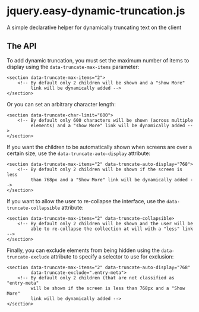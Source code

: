 jquery.easy-dynamic-truncation.js
=================================

A simple declarative helper for dynamically truncating text on the client

The API
-------

To add dynamic truncation, you must set the maximum number of items to display using the `data-truncate-max-items` parameter:

	<section data-truncate-max-items="2">
		<!-- By default only 2 children will be shown and a "show More" 
		     link will be dynamically added -->
	</section>

Or you can set an arbitrary character length:

	<section data-truncate-char-limit="600">
		<!-- By default only 600 characters will be shown (across multiple 
			 elements) and a "show More" link will be dynamically added -->
	</section>

If you want the children to be automatically shown when screens are over a certain size, use the `data-truncate-auto-display` attribute:

	<section data-truncate-max-items="2" data-truncate-auto-display="768">
		<!-- By default only 2 children will be shown if the screen is less
		     than 768px and a "Show More" link will be dynamically added -->
	</section>

If you want to allow the user to re-collapse the interface, use the `data-truncate-collapsible` attribute:

	<section data-truncate-max-items="2" data-truncate-collapsible>
		<!-- By default only 2 children will be shown and the user will be 
	 		 able to re-collapse the collection at will with a "less" link -->
 	</section>

Finally, you can exclude elements from being hidden using the `data-truncate-exclude` attribute to specify a selector to use for exclusion:

	<section data-truncate-max-items="2" data-truncate-auto-display="768"
	         data-truncate-exclude=".entry-meta">
		<!-- By default only 2 children (that are not classified as "entry-meta"
		     will be shown if the screen is less than 768px and a "Show More"
		     link will be dynamically added -->
	</section>